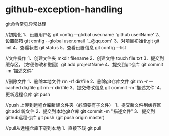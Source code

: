# github-exception-handling
git命令常见异常处理

//初始化
1、设置用户名  git config --global user.name 'github userName'
2、设置邮箱  git config --global user.email '...@qq.com'
3、对项目初始化git  git init
4、查看状态  git status
5、查看设置信息  git config --list

//文件操作
1、创建文件夹  mkdir filename
2、创建文件  touch file.txt
3、提交到缓存区，（方便修改和撤回）git add projectName
4、提交到git仓库  git commit -m ‘描述文件’

//删除文件
1、删除本地文件 rm -rf dir/file
2、删除git仓库文件  git rm -r --cached dir/file    git rm -r dir/file
3、提交修改信息 git commit -m ‘描述文件’
4、更新远程仓库 git push


//push 上传到远程仓库新建文件夹（必须要有子文件）
1、提交新文件到缓存区   git add 新文件
2、提交到本地git仓库  git commit -m "描述文件"
3、提交到github远程仓库 git push (git push origin master)

//pull从远程仓库下载到本地
1、直接下载 git pull

